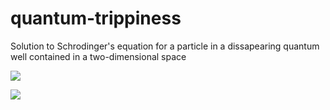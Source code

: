 # quantum-trippiness

Solution to Schrodinger's equation for a particle in a dissapearing quantum well contained in a two-dimensional space

![](https://media.giphy.com/media/rIFaJzkePEz09MYVL6/giphy.gif)


![](https://media.giphy.com/media/yTzfG7fzIz5brTBDLY/giphy.gif)
